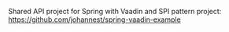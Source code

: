 Shared API project for Spring with Vaadin and SPI pattern project: https://github.com/johannest/spring-vaadin-example